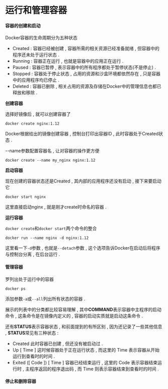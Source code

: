 # 运行和管理容器

#### 容器的创建和启动

Docker容器的生命周期分为五种状态

* Created : 容器已经被创建 , 容器所需的相关资源已经准备就绪 , 但容器中的程序还未处于运行状态 . 
* Running : 容器正在运行 , 也就是容器中的应用正在运行 . 
* Paused : 容器已暂停 , 表示容器中的所有程序都处于暂停状态\(不是停止\) . 
* Stopped : 容器处于停止状态 , 占用的资源和沙盒环境都依然存在 , 只是容器中的应用程序均已停止 . 
* Deleted : 容器已删除 , 相关占用的资源及存储在Docker中的管理信息也都已释放和移除 . 

**创建容器**

选择好镜像后 , 就可以创建容器了

```
docker create nginx:1.12
```

Docker根据给出的镜像创建容器 , 控制台打印出容器ID , 此时容器处于Created状态 .

--name参数配置容器名 , 让对容器的操作更方便

```
docker create --name my_nginx nginx:1.12
```

**启动容器**

现在创建的容器状态还是Created , 其内部的应用程序还没有启动 , 接下来要启动它

```
docker start nginx
```

这里直接启动nginx , 就是刚才create时命名的容器 .

**运行容器**

`docker create`和`docker start`两个命令的整合

```
docker run --name nginx -d nginx:1.12
```

这里看一下`-d`参数 , 也就是`--detach`参数 , 这个选项告诉Docker在启动后将程序与控制台分离 , 在后台运行 .

#### 管理容器

罗列出处于运行中的容器

```
docker ps
```

添加参数`-a`或`--all`列出所有状态的容器 .

展示的列表中的分类都比较容易理解 , 其中**COMMAND**表示容器中主程序的启动命令 , 这条命令是在镜像内定义的 , 容器的启动实质就是启动这条命令 .

还有**STATUS**表示容器状态 , 和前面提到的有所区别 , 因为还记录了一些其他信息 , **STATUS**常见有三种状态 :

* Created 此时容器已创建 , 但还没有被启动过 . 
* Up \[ Time \] 这时候容器处于正在运行状态 , 而这里的 Time 表示容器从开始运行到查看时的时间 .
* Exited \(\[ Code \]\) \[ Time \] 容器已经结束运行 , 这里的 Code 表示容器结束运行时 , 主程序返回的程序退出码 , 而 Time 则表示容器结束到查看时的时间 . 

#### 停止和删除容器



